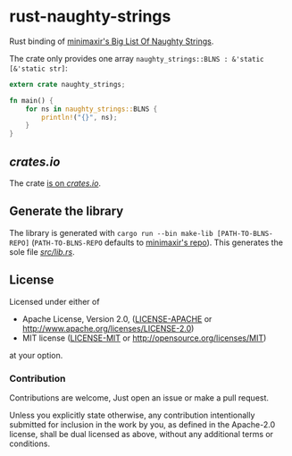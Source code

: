 # rust-naughty-strings
Rust binding of [minimaxir's Big List Of Naughty Strings][minimaxir-blns].

The crate only provides one array `naughty_strings::BLNS : &'static [&'static str]`:
```rust
extern crate naughty_strings;

fn main() {
    for ns in naughty_strings::BLNS {
        println!("{}", ns);
    }
}

```

## *crates.io*
The crate [is on *crates.io*][crate].

## Generate the library
The library is generated with `cargo run --bin make-lib [PATH-TO-BLNS-REPO]`
(`PATH-TO-BLNS-REPO` defaults to [minimaxir's repo][PATH-TO-BLNS-REPO]).
This generates the sole file [*src/lib.rs*](src/lib.rs).

## License

Licensed under either of

 * Apache License, Version 2.0, ([LICENSE-APACHE](LICENSE-APACHE) or
   http://www.apache.org/licenses/LICENSE-2.0)
 * MIT license ([LICENSE-MIT](LICENSE-MIT) or
   http://opensource.org/licenses/MIT)

at your option.

### Contribution

Contributions are welcome, Just open an issue or make a pull request.

Unless you explicitly state otherwise, any contribution intentionally submitted
for inclusion in the work by you, as defined in the Apache-2.0 license, shall
be dual licensed as above, without any additional terms or conditions.

[PATH-TO-BLNS-REPO]: https://github.com/minimaxir/big-list-of-naughty-strings.git
[crate]: https://crates.io/crates/naughty-strings
[minimaxir-blns]: https://github.com/minimaxir/big-list-of-naughty-strings
